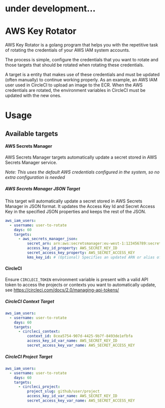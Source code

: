# under development...

# AWS Key Rotator

AWS Key Rotator is a golang program that helps you with the repetitive task of rotating the credentials of your AWS IAM system accounts.

The process is simple, configure the credentials that you want to rotate and those targets that should be rotated when rotating these credentials.

A target is a entity that makes use of these credentials and must be updated (often manually) to continue working properly. As an example, an AWS IAM user used in CircleCI to upload an image to the ECR. When the AWS credentials are rotated, the environment variables in CircleCI must be updated with the new ones.

# Usage

## Available targets

#### AWS Secrets Manager

AWS Secrets Manager targets automatically update a secret stored in AWS Secrets Manager service.

_Note: This uses the default AWS credentials configured in the system, so no extra configuration is needed_

##### AWS Secrets Manager JSON Target

This target will automatically update a secret stored in AWS Secrets Manager in JSON format. It updates the Access Key Id and Secret Access Key in the specified JSON properties and keeps the rest of the JSON.

```yaml
aws_iam_users:
  - username: user-to-rotate
    days: 60
    targets:
      - aws_secrets_manager_json:
          secret_arn: arn:aws:secretsmanager:eu-west-1:123456789:secret:mysecret-12345
          access_key_id_property: AWS_SECRET_KEY_ID
          secret_access_key_property: AWS_SECRET_ACCESS_KEY
          kms_key_id: # (Optional) Specifies an updated ARN or alias of the AWS KMS customer master key
```

#### CircleCI

Ensure `CIRCLECI_TOKEN` environment variable is present with a valid API token to access the projects or contexts you want to automatically update, see https://circleci.com/docs/2.0/managing-api-tokens/

##### CircleCI Context Target

```yaml
aws_iam_users:
  - username: user-to-rotate
    days: 60
    targets:
      - circleci_context:
          context_id: 8cea5754-907d-4425-9b7f-8493de1efbfa
          access_key_id_var_name: AWS_SECRET_KEY_ID
          secret_access_key_var_name: AWS_SECRET_ACCESS_KEY
```

##### CircleCI Project Target

```yaml
aws_iam_users:
  - username: user-to-rotate
    days: 60
    targets:
      - circleci_project:
          project_slug: github/user/project
          access_key_id_var_name: AWS_SECRET_KEY_ID
          secret_access_key_var_name: AWS_SECRET_ACCESS_KEY
```
